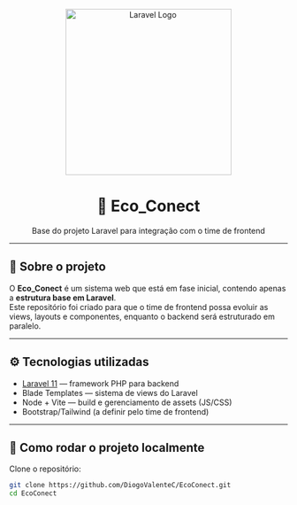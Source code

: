 <p align="center">
  <a href="https://laravel.com" target="_blank">
    <img src="https://raw.githubusercontent.com/laravel/art/master/logo-lockup/5%20SVG/2%20CMYK/1%20Full%20Color/laravel-logolockup-cmyk-red.svg" width="300" alt="Laravel Logo">
  </a>
</p>

<h1 align="center">🌱 Eco_Conect</h1>

<p align="center">Base do projeto Laravel para integração com o time de frontend</p>

---

## 📌 Sobre o projeto
O **Eco_Conect** é um sistema web que está em fase inicial, contendo apenas a **estrutura base em Laravel**.  
Este repositório foi criado para que o time de frontend possa evoluir as views, layouts e componentes, enquanto o backend será estruturado em paralelo.

---

## ⚙️ Tecnologias utilizadas
- [Laravel 11](https://laravel.com/) — framework PHP para backend
- Blade Templates — sistema de views do Laravel
- Node + Vite — build e gerenciamento de assets (JS/CSS)
- Bootstrap/Tailwind (a definir pelo time de frontend)

---

## 🚀 Como rodar o projeto localmente

Clone o repositório:
```bash
git clone https://github.com/DiogoValenteC/EcoConect.git
cd EcoConect
